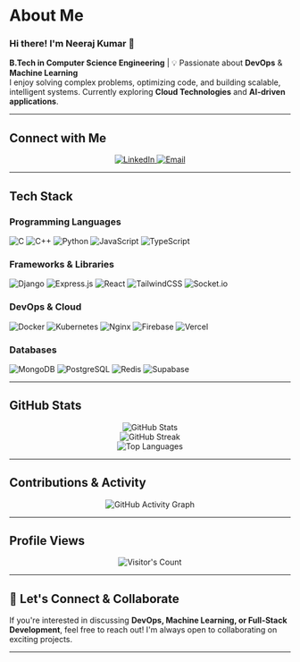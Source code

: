# About Me

### Hi there! I'm Neeraj Kumar 👋
**B.Tech in Computer Science Engineering** | 💡 Passionate about **DevOps** & **Machine Learning**  
I enjoy solving complex problems, optimizing code, and building scalable, intelligent systems. Currently exploring **Cloud Technologies** and **AI-driven applications**.  

---

##  Connect with Me
<p align="center">
  <a href="https://linkedin.com/in/neerajkumar1044" target="_blank">
    <img src="https://img.shields.io/badge/LinkedIn-%230077B5.svg?style=for-the-badge&logo=linkedin&logoColor=white" alt="LinkedIn"/>
  </a>
  <a href="mailto:neerajkumar.cs1044@gmail.com" target="_blank">
    <img src="https://img.shields.io/badge/Email-D14836?style=for-the-badge&logo=gmail&logoColor=white" alt="Email"/>
  </a>
</p>

---

##  Tech Stack

###  Programming Languages
![C](https://img.shields.io/badge/C-%2300599C.svg?style=for-the-badge&logo=c&logoColor=white)
![C++](https://img.shields.io/badge/C++-%2300599C.svg?style=for-the-badge&logo=c%2B%2B&logoColor=white)
![Python](https://img.shields.io/badge/Python-3670A0?style=for-the-badge&logo=python&logoColor=ffdd54)
![JavaScript](https://img.shields.io/badge/JavaScript-%23323330.svg?style=for-the-badge&logo=javascript&logoColor=%23F7DF1E)
![TypeScript](https://img.shields.io/badge/TypeScript-%23007ACC.svg?style=for-the-badge&logo=typescript&logoColor=white)

###  Frameworks & Libraries
![Django](https://img.shields.io/badge/Django-%23092E20.svg?style=for-the-badge&logo=django&logoColor=white)
![Express.js](https://img.shields.io/badge/Express.js-%23404d59.svg?style=for-the-badge&logo=express&logoColor=%2361DAFB)
![React](https://img.shields.io/badge/React-%2320232a.svg?style=for-the-badge&logo=react&logoColor=%2361DAFB)
![TailwindCSS](https://img.shields.io/badge/TailwindCSS-%2338B2AC.svg?style=for-the-badge&logo=tailwind-css&logoColor=white)
![Socket.io](https://img.shields.io/badge/Socket.io-black?style=for-the-badge&logo=socket.io&badgeColor=010101)

###  DevOps & Cloud
![Docker](https://img.shields.io/badge/Docker-%230db7ed.svg?style=for-the-badge&logo=docker&logoColor=white)
![Kubernetes](https://img.shields.io/badge/Kubernetes-%23326ce5.svg?style=for-the-badge&logo=kubernetes&logoColor=white)
![Nginx](https://img.shields.io/badge/Nginx-%23009639.svg?style=for-the-badge&logo=nginx&logoColor=white)
![Firebase](https://img.shields.io/badge/Firebase-%23039BE5.svg?style=for-the-badge&logo=firebase)
![Vercel](https://img.shields.io/badge/Vercel-%23000000.svg?style=for-the-badge&logo=vercel&logoColor=white)

###  Databases
![MongoDB](https://img.shields.io/badge/MongoDB-%234ea94b.svg?style=for-the-badge&logo=mongodb&logoColor=white)
![PostgreSQL](https://img.shields.io/badge/PostgreSQL-%23316192.svg?style=for-the-badge&logo=postgresql&logoColor=white)
![Redis](https://img.shields.io/badge/Redis-%23DD0031.svg?style=for-the-badge&logo=redis&logoColor=white)
![Supabase](https://img.shields.io/badge/Supabase-3ECF8E?style=for-the-badge&logo=supabase&logoColor=white)

---

##  GitHub Stats
<div align="center">
  
  <img src="https://github-readme-stats.vercel.app/api?username=NeerajKumar-1044&theme=tokyonight&show_icons=true&hide_border=false&count_private=true" alt="GitHub Stats"/>

  <br/>

  <img src="https://github-readme-streak-stats.herokuapp.com/?user=NeerajKumar-1044&theme=tokyonight&hide_border=false" alt="GitHub Streak"/>

  <br/>

  <img src="https://github-readme-stats.vercel.app/api/top-langs/?username=NeerajKumar-1044&theme=tokyonight&show_icons=true&hide_border=false&layout=compact" alt="Top Languages"/>

</div>


---

##  Contributions & Activity
<p align="center">
  <img src="https://github-readme-activity-graph.vercel.app/graph?username=NeerajKumar-1044&theme=react-dark&hide_border=true" alt="GitHub Activity Graph"/>
</p>

---

##  Profile Views
<p align="center">
  <img src="https://profile-counter.glitch.me/NeerajKumar-1044/count.svg" alt="Visitor's Count" />
</p>

---

## 🤝 Let's Connect & Collaborate
If you're interested in discussing **DevOps, Machine Learning, or Full-Stack Development**, feel free to reach out! I'm always open to collaborating on exciting projects.  

---

<!-- Inspired by GPRM (https://gprm.itsvg.in) -->
